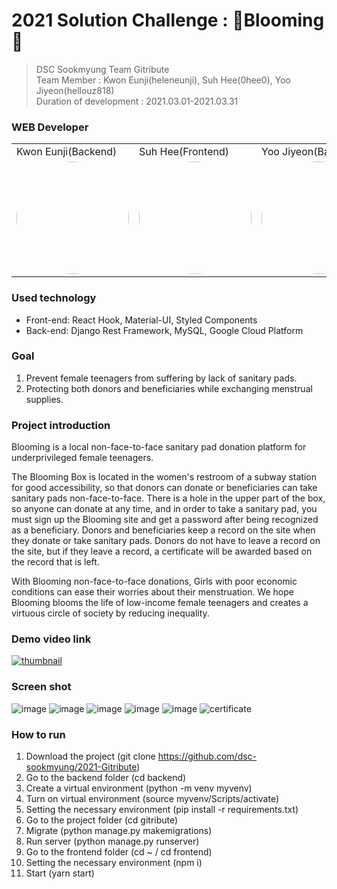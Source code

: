# 2021 Solution Challenge : 🌼Blooming🌼


> DSC Sookmyung Team Gitribute <br />
> Team Member : Kwon Eunji(heleneunji), Suh Hee(0hee0), Yoo Jiyeon(hellouz818) <br />
> Duration of development : 2021.03.01-2021.03.31


### WEB Developer

<table>
  <tr>
    <td>Kwon Eunji(Backend)</td>
    <td>Suh Hee(Frontend)</td>
    <td>Yoo Jiyeon(Backend)</td>
  </tr>
  <tr>
    <td>
      <img style="border: 0px solid black !important; border-radius:50%;" src="https://cdn.discordapp.com/attachments/799631352483414070/826112917233336350/heleneunji.jpg" width="180px" height = "180px" />
   </td>
    <td>
     <img style="border: 0px solid black !important; border-radius:50%; " src="https://cdn.discordapp.com/attachments/799631352483414070/826112911197995075/0hee0.jpg" width="180px" height = "180px" />
   </td>
    <td>
     <img style="border: 0px solid black !important; border-radius:50%; " src="https://cdn.discordapp.com/attachments/799631352483414070/826112920442241024/hellouz818.png" width="180px" height = "180px" />
   </td>
  </tr>
</table>

### Used technology
 - Front-end: React Hook, Material-UI, Styled Components
 - Back-end: Django Rest Framework, MySQL, Google Cloud Platform

### Goal
1. Prevent female teenagers from suffering by lack of sanitary pads.
2. Protecting both donors and beneficiaries while exchanging menstrual supplies.

### Project introduction
Blooming is a local non-face-to-face sanitary pad donation platform for underprivileged female teenagers.

The Blooming Box is located in the women's restroom of a subway station for good accessibility, so that donors can donate or beneficiaries can take sanitary pads non-face-to-face.
There is a hole in the upper part of the box, so anyone can donate at any time, and in order to take a sanitary pad, you must sign up the Blooming site and get a password after being recognized as a beneficiary.
Donors and beneficiaries keep a record on the site when they donate or take sanitary pads.
Donors do not have to leave a record on the site, but if they leave a record, a certificate will be awarded based on the record that is left.

With Blooming non-face-to-face donations, Girls with poor economic conditions can ease their worries about their menstruation.
We hope Blooming blooms the life of low-income female teenagers and creates a virtuous circle of society by reducing inequality.


### Demo video link
[![thumbnail](https://user-images.githubusercontent.com/53266682/113233558-7a75d300-92da-11eb-995a-4c3f2f49e40b.png)](https://youtu.be/_SYZ9VLt6eg)

### Screen shot
![image](https://user-images.githubusercontent.com/53266682/113231258-ca9e6680-92d5-11eb-9e2e-e394c53a2b4b.png)
![image](https://user-images.githubusercontent.com/53266682/113233264-cc6a2900-92d9-11eb-90b8-f036eee31bf7.png)
![image](https://user-images.githubusercontent.com/53266682/113233250-c4aa8480-92d9-11eb-841f-503b65de1340.png)
![image](https://user-images.githubusercontent.com/53266682/113231291-e0139080-92d5-11eb-8d4c-b4c5442d5889.png)
![image](https://user-images.githubusercontent.com/53266682/113233211-a93f7980-92d9-11eb-8a90-0f41da32cdec.png)
![certificate](https://user-images.githubusercontent.com/53266682/114274499-97886f80-9a59-11eb-961b-0880ed0965f8.png)

### How to run
1. Download the project (git clone https://github.com/dsc-sookmyung/2021-Gitribute)
2. Go to the backend folder (cd backend)
3. Create a virtual environment (python -m venv myvenv)
4. Turn on virtual environment (source myvenv/Scripts/activate)
5. Setting the necessary environment (pip install -r requirements.txt)
6. Go to the project folder (cd gitribute)
7. Migrate (python manage.py makemigrations)
8. Run server (python manage.py runserver)
9. Go to the frontend folder (cd ~ / cd frontend)
10. Setting the necessary environment (npm i)
11. Start (yarn start)
